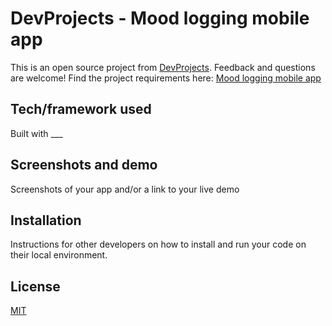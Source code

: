 


# DevProjects - Mood logging mobile app

This is an open source project from [DevProjects](http://www.codementor.io/projects). Feedback and questions are welcome!
Find the project requirements here: [Mood logging mobile app](https://www.codementor.io/projects/mobile/mood-logging-mobile-app-bjy9agv817)

## Tech/framework used
Built with ___

## Screenshots and demo
Screenshots of your app and/or a link to your live demo

## Installation
Instructions for other developers on how to install and run your code on their local environment.

## License
[MIT](https://choosealicense.com/licenses/mit/)

